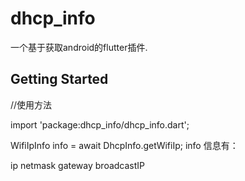# dhcp_info

一个基于获取android的flutter插件.

## Getting Started

//使用方法

import 'package:dhcp_info/dhcp_info.dart';

 WifiIpInfo info = await DhcpInfo.getWifiIp;
 info 信息有：
 
 ip  netmask gateway broadcastIP 
